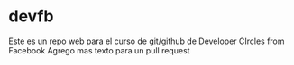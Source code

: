 # devfb
Este es un repo web para el curso de git/github de Developer CIrcles from Facebook
Agrego mas texto para un pull request
